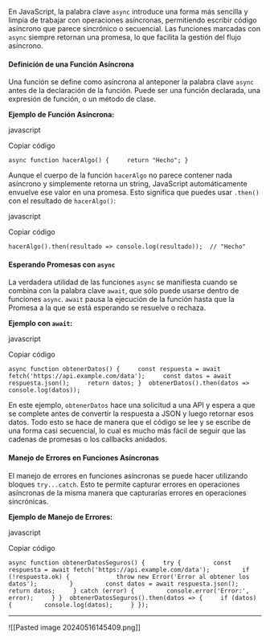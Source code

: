 En JavaScript, la palabra clave `async` introduce una forma más sencilla y limpia de trabajar con operaciones asíncronas, permitiendo escribir código asíncrono que parece sincrónico o secuencial. Las funciones marcadas con `async` siempre retornan una promesa, lo que facilita la gestión del flujo asíncrono.

#### Definición de una Función Asíncrona

Una función se define como asíncrona al anteponer la palabra clave `async` antes de la declaración de la función. Puede ser una función declarada, una expresión de función, o un método de clase.

**Ejemplo de Función Asíncrona:**

javascript

Copiar código

`async function hacerAlgo() {     return "Hecho"; }`

Aunque el cuerpo de la función `hacerAlgo` no parece contener nada asíncrono y simplemente retorna un string, JavaScript automáticamente envuelve ese valor en una promesa. Esto significa que puedes usar `.then()` con el resultado de `hacerAlgo()`:

javascript

Copiar código

`hacerAlgo().then(resultado => console.log(resultado));  // "Hecho"`

#### Esperando Promesas con `async`

La verdadera utilidad de las funciones `async` se manifiesta cuando se combina con la palabra clave `await`, que sólo puede usarse dentro de funciones `async`. `await` pausa la ejecución de la función hasta que la Promesa a la que se está esperando se resuelve o rechaza.

**Ejemplo con `await`:**

javascript

Copiar código

`async function obtenerDatos() {     const respuesta = await fetch('https://api.example.com/data');     const datos = await respuesta.json();     return datos; }  obtenerDatos().then(datos => console.log(datos));`

En este ejemplo, `obtenerDatos` hace una solicitud a una API y espera a que se complete antes de convertir la respuesta a JSON y luego retornar esos datos. Todo esto se hace de manera que el código se lee y se escribe de una forma casi secuencial, lo cual es mucho más fácil de seguir que las cadenas de promesas o los callbacks anidados.

#### Manejo de Errores en Funciones Asíncronas

El manejo de errores en funciones asíncronas se puede hacer utilizando bloques `try...catch`. Esto te permite capturar errores en operaciones asíncronas de la misma manera que capturarías errores en operaciones sincrónicas.

**Ejemplo de Manejo de Errores:**

javascript

Copiar código

`async function obtenerDatosSeguros() {     try {         const respuesta = await fetch('https://api.example.com/data');         if (!respuesta.ok) {             throw new Error('Error al obtener los datos');         }         const datos = await respuesta.json();         return datos;     } catch (error) {         console.error('Error:', error);     } }  obtenerDatosSeguros().then(datos => {     if (datos) {         console.log(datos);     } });`


---
![[Pasted image 20240516145409.png]]
